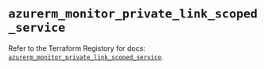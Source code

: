 # `azurerm_monitor_private_link_scoped_service`

Refer to the Terraform Registory for docs: [`azurerm_monitor_private_link_scoped_service`](https://registry.terraform.io/providers/hashicorp/azurerm/3.84.0/docs/resources/monitor_private_link_scoped_service).
